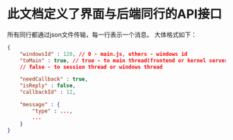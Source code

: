# 此文档定义了界面与后端同行的API接口
所有同行都通过json文件传输，每一行表示一个消息。
大体格式如下：
```json
{
    "windowsId" : 120, // 0 - main.js, others - windows id
    "toMain" : true, // true - to main thread(frontend or kernel server),
    // false - to session thread or windows thread

    "needCallback" : true,
    "isReply" : false,
    "callbackId" : 12,

    "message" : {
        "type" : ...,
        ...
    }
}
```

## 